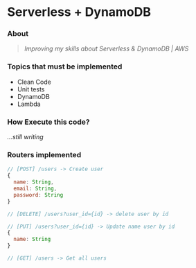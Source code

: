# Serverless + DynamoDB

### About
> _Improving my skills about Serverless &amp; DynamoDB | AWS_

### Topics that must be implemented
- Clean Code
- Unit tests
- DynamoDB
- Lambda


### How Execute this code?
_...still writing_

### Routers implemented
```javascript
// [POST] /users -> Create user
{
  name: String,
  email: String,
  password: String
}

// [DELETE] /users?user_id={id} -> delete user by id

// [PUT] /users?user_id={id} -> Update name user by id
{
  name: String
}

// [GET] /users -> Get all users
```
